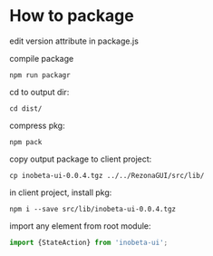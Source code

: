 # How to package


edit version attribute in package.js

compile package
```
npm run packagr
```

cd to output dir: 
```
cd dist/
```
compress pkg: 
```
npm pack
```
copy output package to client project: 
```
cp inobeta-ui-0.0.4.tgz ../../RezonaGUI/src/lib/
```
in client project, install pkg: 
```
npm i --save src/lib/inobeta-ui-0.0.4.tgz
```
import any element from root module: 
```javascript
import {StateAction} from 'inobeta-ui';
```
